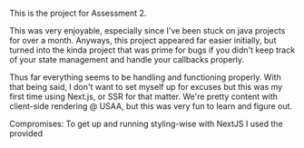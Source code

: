 This is the project for Assessment 2.

This was very enjoyable, especially since I've been stuck on java projects for over a month.
Anyways, this project appeared far easier initially, but turned into the kinda project that was
prime for bugs if you didn't keep track of your state management and handle your callbacks properly.

Thus far everything seems to be handling and functioning properly. With that being said, I don't 
want to set myself up for excuses but this was my first time using Next.js, or SSR for that matter. 
We're pretty content with client-side rendering @ USAA, but this was very fun to learn and figure out.

Compromises: To get up and running styling-wise with NextJS I used the provided <style jsx> element to 
provide the styling as I went along. I prefer using SASS plugins or even an import .css stylesheet with hot-reloading,
but due bug-fixing I devoted more time to functionality over style configuration in Next & thus stuck
with the <style jsx> element to save time; it's a close equivalent to inline styling, I'm sure. 

State Management: Thus, because one of the requriement was Next.js I opted to play it safe and stick
with React's out-of-the-box state management, such as props and Class component's state, rather than
getting bogged down in risking botching configuration of hooking Redux into NextJS. React hooks were also tempting but I 
decided to stay with what has been faithful: props, state, & lifecycle methods.
 
Explanations: 
For this feature I felt this could be built with 2 main components: the App component that would act as the container and
as the main housing for state, and the Room component which would represent each room. In order to make the app scalable, that 
is, to add as many rooms as desired I created a piece of state called "numOfRooms". Setting that to 100 would create 100 rooms.
The other 2 pieces of state are "roomsSelected" which signifies the number of rooms that are enabled( corresponding to the highest
numbered room selected), and "roomData" which is an object that maintains the dropdown-info for each room(the # of adults and children).

The Room components receives all those pieces of states as props in order to determine whether each one is disabled or enabled 
as well as to figure out its state (# of adults & children). In additiont they also receive 2 callback functions for user events
such as checking of the input box or selecting from the dropdowns. Those callbacks update the state housed in < App /> and the
updated state is passed back down to the <Room/> components to render them justly.

The callbacks function by comparing the selected/updated room to the current number of rooms enabled("state.roomsSelected"), and 
enabling or disabling the room + its adjacents based on whether it is more or less than the current number of rooms selected and
whether its checkbox was un/ticked. The accompanying room info is then updated(# of adults/children) or removed.

Retaining State: In order to retain state after reloads localstorage was used when the Submit button is clicked to save the 
current state of the rooms in a json string within localstorage. After the stringified data is saved, a page reload is safe.
Upon reload, in order to safely override the constructor's set-state, we do a conditional check to see if localstorage contains our
key for our roomData, and if so we fetch it, parse it, and setState of w/ our roomData, which will then be passed from < App /> to the children < Room /> components to populate and render themselves accordingly.

#Directions:

-pull the project

-run "npm run build"

-run "npm run start"

-navigate to "localhost:3000/"

-play with the app.

